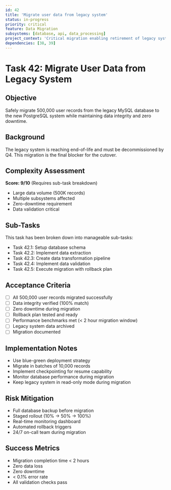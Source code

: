 ```yaml
---
id: 42
title: 'Migrate user data from legacy system'
status: in-progress
priority: critical
feature: Data Migration
subsystems: [database, api, data_processing]
project_context: 'Critical migration enabling retirement of legacy system, reducing operational costs by 60%'
dependencies: [38, 39]
---
```


# Task 42: Migrate User Data from Legacy System

## Objective
Safely migrate 500,000 user records from the legacy MySQL database to the new PostgreSQL system while maintaining data integrity and zero downtime.

## Background
The legacy system is reaching end-of-life and must be decommissioned by Q4. This migration is the final blocker for the cutover.

## Complexity Assessment
**Score: 9/10** (Requires sub-task breakdown)
- Large data volume (500K records)
- Multiple subsystems affected
- Zero-downtime requirement
- Data validation critical

## Sub-Tasks
This task has been broken down into manageable sub-tasks:
- Task 42.1: Setup database schema
- Task 42.2: Implement data extraction
- Task 42.3: Create data transformation pipeline
- Task 42.4: Implement data validation
- Task 42.5: Execute migration with rollback plan

## Acceptance Criteria
- [ ] All 500,000 user records migrated successfully
- [ ] Data integrity verified (100% match)
- [ ] Zero downtime during migration
- [ ] Rollback plan tested and ready
- [ ] Performance benchmarks met (< 2 hour migration window)
- [ ] Legacy system data archived
- [ ] Migration documented

## Implementation Notes
- Use blue-green deployment strategy
- Migrate in batches of 10,000 records
- Implement checkpointing for resume capability
- Monitor database performance during migration
- Keep legacy system in read-only mode during migration

## Risk Mitigation
- Full database backup before migration
- Staged rollout (10% → 50% → 100%)
- Real-time monitoring dashboard
- Automated rollback triggers
- 24/7 on-call team during migration

## Success Metrics
- Migration completion time < 2 hours
- Zero data loss
- Zero downtime
- < 0.1% error rate
- All validation checks pass

